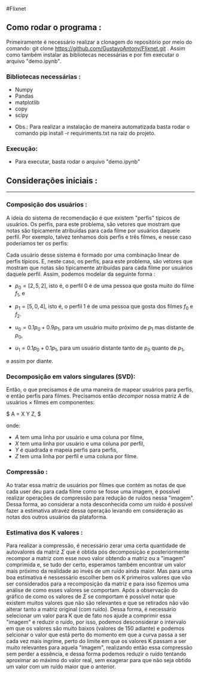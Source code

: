 #Flixnet

## Como rodar o programa :

Primeiramente é necessário realizar a clonagem do repositório por meio do comando: git clone https://github.com/GustavoAntony/Flixnet.git . Assim como também instalar as bibliotecas necessárias e por fim executar o arquivo "demo.ipynb".

### Bibliotecas necessárias :
 * Numpy 
 * Pandas
 * matplotlib
 * copy
 * scipy

- Obs.: Para realizar a instalação de maneira automatizada basta rodar o comando pip install -r requiriments.txt na raiz do projeto. 

### Execução:

- Para executar, basta rodar o arquivo "demo.ipynb"

## Considerações iniciais :  

________________________
### Composição dos usuários : 

A ideia do sistema de recomendação é que existem "perfis" típicos de usuários. Os perfis, para este problema, são vetores que mostram que notas são tipicamente atribuídas para cada filme por usuários daquele perfil. Por exemplo, talvez tenhamos dois perfis e três filmes, e nesse caso poderíamos ter os perfis:


Cada usuário desse sistema é formado por uma combinação linear de perfis típicos. E, neste caso, os perfis, para este problema, são vetores que mostram que notas são tipicamente atribuídas para cada filme por usuários daquele perfil. Assim, podemos modelar da seguinte forma :

* $p_0 = [2, 5, 2]$, isto é, o perfil $0$ é de uma pessoa que gosta muito do filme $f_1$, e
* $p_1 = [5, 0, 4]$, isto é, o perfil $1$ é de uma pessoa que gosta dos filmes $f_0$ e $f_2$. 

* $u_0 = 0.1 p_0 + 0.9 p_1$, para um usuário muito próximo de $p_1$ mas distante de $p_0$,
* $u_1 = 0.1 p_0 + 0.1 p_1$, para um usuário distante tanto de $p_0$ quanto de $p_1$,

e assim por diante.

### Decomposição em valors singulares (SVD):

Então, o que precisamos é de uma maneira de mapear usuários para perfis, e então perfis para filmes. Precisamos então *decompor* nossa matriz $A$ de usuários $\times$ filmes em componentes:

$
A = X Y Z,
$

onde:
* $A$ tem uma linha por usuário e uma coluna por filme,
* $X$ tem uma linha por usuário e uma coluna por perfil,
* $Y$ é quadrada e mapeia perfis para perfis,
* $Z$ tem uma linha por perfil e uma coluna por filme.


### Compressão :

Ao tratar essa matriz de usuários por filmes que contém as notas de que cada user deu para cada filme como se fosse uma imagem, é possível realizar operações de compressão para redução de ruídos nessa "imagem". Dessa forma, ao considerar a nota desconhecida como um ruído é possível fazer a estimativa atravéz dessa operação levando em consideração as notas dos outros usuários da plataforma.

### Estimativa dos K valores :


Para realizar a compressão, é necessário zerar uma certa quantidade de autovalores da matriz $\Sigma$ que é obtida pós decomposição e posteriormente recompor a matriz com esse novo valor obtendo a matriz ou a "imagem" comprimida e, se tudo der certo, esperamos também encontrar um valor mais próximo da realidade ao invés de um ruído ainda maior. Mas para uma boa estimativa é nessessário escolher bem os K primeiros valores que vão ser considerados para a recomposição da matriz e para isso fizemos uma análise de como esses valores se comportam. Após a observação do gráfico de como os valores de $\Sigma$ se comportam é possível notar que existem muitos valores que não são relevantes e que se retirados não vão alterar tanto a matriz original (com ruído). Dessa forma, é necessário selecionar um valor para K que de fato nos ajude a comprimir essa "imagem" e reduzir o ruído, por isso, podemos desconsiderar o intervalo em que os valores são muito baixos (valores de 150 adiante) e podemos selcionar o valor que está perto do momento em que a curva passa a ser cada vez mais ingrime, perto do limite em que os valores K passam a ser muito relevantes para aquela "imagem", realizando então essa compressão sem perder a essência, e dessa forma podemos reduzir o ruído tentando aproximar ao máximo do valor real, sem exagerar para que não seja obtido um valor com um ruído maior que o anterior.